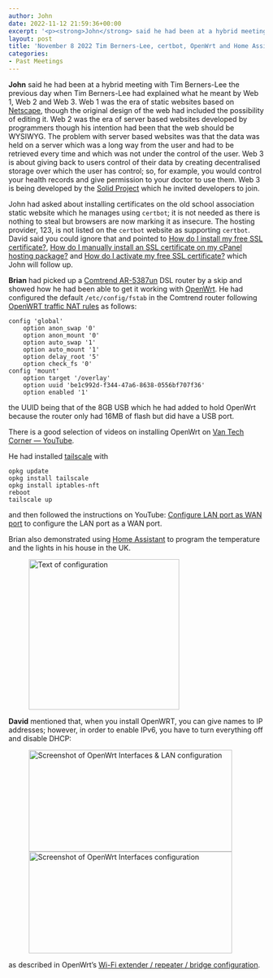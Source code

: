 ```yaml
---
author: John
date: 2022-11-12 21:59:36+00:00
excerpt: '<p><strong>John</strong> said he had been at a hybrid meeting with Tim Berners-Lee the previous day when Tim Berners-Lee had explained what he meant by Web 1, Web 2 and Web 3. Web 1 was the era of static websites based on <a href="https://en.wikipedia.org/wiki/Netscape_(web_browser)" type="text/html" role="link">Netscape</a>, though the original design of the web had included the possibility of editing it. Web 2 was the era of server based websites developed by programmers though his intention had been that the web should be WYSIWYG. The problem with server based websites was that the data was held on a server which was a long way from the user and had to be retrieved every time and which was not under the control of the user. Web 3 is about giving back to users control of their data by creating decentralised storage over which the user has control; so, for example, you would control your health records and give permission to your doctor to use them. Web 3 is being developed by the <a href="https://solidproject.org/" type="text/html" role="link">Solid Project</a> which he invited developers to join.</p>'
layout: post
title: 'November 8 2022 Tim Berners-Lee, certbot, OpenWrt and Home Assistant'
categories:
- Past Meetings
---
```


<p><strong>John</strong> said he had been at a hybrid meeting with Tim Berners-Lee the previous day when Tim Berners-Lee had explained what he meant by Web 1, Web 2 and Web 3. Web 1 was the era of static websites based on <a href="https://en.wikipedia.org/wiki/Netscape_(web_browser)" type="text/html" role="link">Netscape</a>, though the original design of the web had included the possibility of editing it. Web 2 was the era of server based websites developed by programmers though his intention had been that the web should be WYSIWYG. The problem with server based websites was that the data was held on a server which was a long way from the user and had to be retrieved every time and which was not under the control of the user. Web 3 is about giving back to users control of their data by creating decentralised storage over which the user has control; so, for example, you would control your health records and give permission to your doctor to use them. Web 3 is being developed by the <a href="https://solidproject.org/" type="text/html" role="link">Solid Project</a> which he invited developers to join.</p><p>John had asked about installing certificates on the old school association static website which he manages using <code>certbot</code>; it is not needed as there is nothing to steal but browsers are now marking it as insecure. The hosting provider, 123, is not listed on the <code>certbot</code> website as supporting <code>certbot</code>. David said you could ignore that and pointed to <a href="https://www.123-reg.co.uk/support/websites/how-do-i-install-my-free-ssl-certificate/" type="text/html" role="link">How do I install my free SSL certificate?</a>, <a href="https://www.123-reg.co.uk/support/hosting/manually-install-an-ssl-certificate-on-my-cpanel-hosting/" type="text/html" role="link">How do I manually install an SSL certificate on my cPanel hosting package?</a> and <a href="https://www.123-reg.co.uk/support/hosting/how-do-i-activate-my-free-ssl-certificate/" type="text/html" role="link">How do I activate my free SSL certificate?</a> which John will follow up.</p><p><strong>Brian</strong> had picked up a <a href="https://openwrt.org/toh/comtrend/ar-5387un" type="text/html" role="link">Comtrend AR-5387un</a> DSL router by a skip and showed how he had been able to get it working with <a href="https://openwrt.org/" type="text/html" role="link">OpenWrt</a>. He had configured the default <code>/etc/config/fstab</code> in the Comtrend router following <a href="https://www.reddit.com/r/Tailscale/comments/l1adgt/openwrt_traffic_nat_rules/" type="text/html" role="link">OpenWRT traffic NAT rules</a> as follows:</p><pre><code>config 'global'<br>    option anon_swap '0'<br>    option anon_mount '0'<br>    option auto_swap '1'<br>    option auto_mount '1'<br>    option delay_root '5'<br>    option check_fs '0'<br>config 'mount'<br>    option target '/overlay'<br>    option uuid 'be1c992d-f344-47a6-8638-0556bf707f36'<br>    option enabled '1'</code></pre><p>the UUID being that of the 8GB USB which he had added to hold OpenWrt because the router only had 16MB of flash but did have a USB port.</p><p>There is a good selection of videos on installing OpenWrt on <a href="https://www.youtube.com/c/VanTechCorner/videos" type="text/html" role="link">Van Tech  Corner — YouTube</a>.</p><p>He had installed <a href="https://tailscale.com/" type="text/html" role="link">tailscale</a> with</p><p><code>opkg update<br>opkg install tailscale<br>opkg install iptables-nft<br>reboot<br>tailscale up</code></p><p>and then followed the instructions on YouTube: <a href="https://www.youtube.com/watch?v=FgMnPE3CYo4&t=75s" type="text/html" role="link">Configure LAN port as WAN port</a> to configure the LAN port as a WAN port.</a><p>Brian also demonstrated using <a href="https://www.home-assistant.io/" type="text/html" role="link">Home Assistant</a> to program the temperature and the lights in his house in the UK.</p><figure><img  src="http://www.bradlug.co.uk/blog/2022/11/08/images/Configure_temperature.png" alt="Text of configuration" role="img" width="296" height="296"></figure><p><strong>David</strong> mentioned that, when you install OpenWRT, you can give names to IP addresses; however, in order to enable IPv6, you have to turn everything off and disable DHCP:</p><figure><img  src="http://www.bradlug.co.uk/blog/2022/11/08/images/Disable_DHCP.png" alt="Screenshot of OpenWrt Interfaces & LAN configuration" role="img" width="400" height="200"><img  src="http://www.bradlug.co.uk/blog/2022/11/08/images/Edit_Interfaces.png" alt="Screenshot of OpenWrt Interfaces configuration" role="img" width="400" height="200"></figure><p>as described in OpenWrt’s <a href="https://openwrt.org/docs/guide-user/network/wifi/relay_configuration" type="text/html" role="link">Wi-Fi extender / repeater / bridge configuration</a>.</p>
